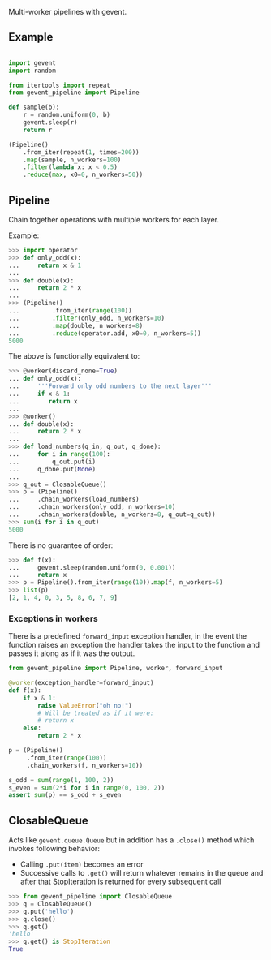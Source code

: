 Multi-worker pipelines with gevent.


## Example

```python

import gevent
import random

from itertools import repeat
from gevent_pipeline import Pipeline

def sample(b):
    r = random.uniform(0, b)
    gevent.sleep(r)
    return r

(Pipeline()
    .from_iter(repeat(1, times=200))
    .map(sample, n_workers=100)
    .filter(lambda x: x < 0.5)
    .reduce(max, x0=0, n_workers=50))
```


## Pipeline

Chain together operations with multiple workers for each layer.

Example:

```python
>>> import operator
>>> def only_odd(x):
...     return x & 1
...
>>> def double(x):
...     return 2 * x
...
>>> (Pipeline()
...         .from_iter(range(100))
...         .filter(only_odd, n_workers=10)
...         .map(double, n_workers=8)
...         .reduce(operator.add, x0=0, n_workers=5))
5000
```

The above is functionally equivalent to:

```python
>>> @worker(discard_none=True)
... def only_odd(x):
...     '''Forward only odd numbers to the next layer'''
...     if x & 1:
...        return x
...
>>> @worker()
... def double(x):
...     return 2 * x
...
>>> def load_numbers(q_in, q_out, q_done):
...     for i in range(100):
...         q_out.put(i)
...     q_done.put(None)
...
>>> q_out = ClosableQueue()
>>> p = (Pipeline()
...     .chain_workers(load_numbers)
...     .chain_workers(only_odd, n_workers=10)
...     .chain_workers(double, n_workers=8, q_out=q_out))
>>> sum(i for i in q_out)
5000
```

There is no guarantee of order:

```python
>>> def f(x):
...     gevent.sleep(random.uniform(0, 0.001))
...     return x
>>> p = Pipeline().from_iter(range(10)).map(f, n_workers=5)
>>> list(p)
[2, 1, 4, 0, 3, 5, 8, 6, 7, 9]
```


### Exceptions in workers

There is a predefined `forward_input` exception handler,
in the event the function raises an exception the handler
takes the input to the function and passes it along as if it was the output.


```python
from gevent_pipeline import Pipeline, worker, forward_input

@worker(exception_handler=forward_input)
def f(x):
    if x & 1:
        raise ValueError("oh no!")
        # Will be treated as if it were:
        # return x
    else:
        return 2 * x

p = (Pipeline()
     .from_iter(range(100))
     .chain_workers(f, n_workers=10))

s_odd = sum(range(1, 100, 2))
s_even = sum(2*i for i in range(0, 100, 2))
assert sum(p) == s_odd + s_even
```


## ClosableQueue

Acts like `gevent.queue.Queue` but in addition has a `.close()` method which invokes following behavior:

* Calling `.put(item)` becomes an error
* Successive calls to `.get()` will return whatever remains in the queue
  and after that StopIteration is returned for every subsequent call

```python
>>> from gevent_pipeline import ClosableQueue
>>> q = ClosableQueue()
>>> q.put('hello')
>>> q.close()
>>> q.get()
'hello'
>>> q.get() is StopIteration
True
```

